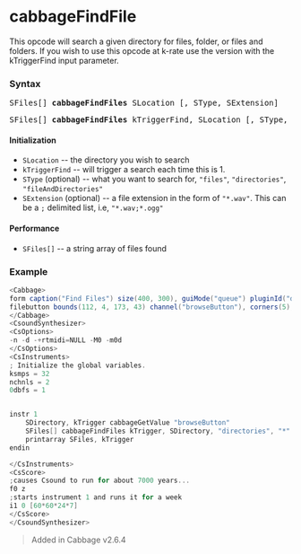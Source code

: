 # cabbageFindFile

This opcode will search a given directory for files, folder, or files and folders. If you wish to use this opcode at k-rate use the version with the kTriggerFind input parameter. 

### Syntax

<pre>SFiles[] <b>cabbageFindFiles</b> SLocation [, SType, SExtension]</pre>
<pre>SFiles[] <b>cabbageFindFiles</b> kTriggerFind, SLocation [, SType, SExtension]</pre>

#### Initialization

* `SLocation` -- the directory you wish to search
* `kTriggerFind` -- will trigger a search each time this is 1. 
* `SType` (optional) -- what you want to search for, `"files"`, `"directories"`, `"fileAndDirectories"`
* `SExtension` (optional) -- a file extension in the form of `"*.wav"`. This can be a `;` delimited list, i.e, `"*.wav;*.ogg"`

#### Performance

* `SFiles[]` -- a string array of files found


### Example

```csharp
<Cabbage>
form caption("Find Files") size(400, 300), guiMode("queue") pluginId("def1")
filebutton bounds(112, 4, 173, 43) channel("browseButton"), corners(5), mode("directory")
</Cabbage>
<CsoundSynthesizer>
<CsOptions>
-n -d -+rtmidi=NULL -M0 -m0d 
</CsOptions>
<CsInstruments>
; Initialize the global variables. 
ksmps = 32
nchnls = 2
0dbfs = 1


instr 1
    SDirectory, kTrigger cabbageGetValue "browseButton"
    SFiles[] cabbageFindFiles kTrigger, SDirectory, "directories", "*"
    printarray SFiles, kTrigger
endin

</CsInstruments>
<CsScore>
;causes Csound to run for about 7000 years...
f0 z
;starts instrument 1 and runs it for a week
i1 0 [60*60*24*7] 
</CsScore>
</CsoundSynthesizer>

```

> Added in Cabbage v2.6.4
